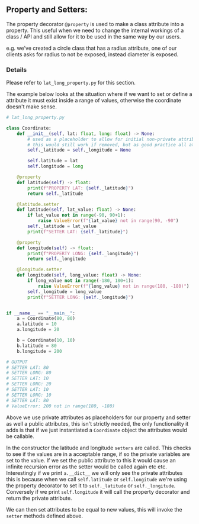 ## Property and Setters:
The property decorator `@property` is used to make a class attribute into a property. This useful when we need to change
the internal workings of a class / API and still allow for it to be used in the same way by our users.

e.g. we've created a circle class that has a radius attribute, one of our clients asks for radius to not be exposed, 
instead diameter is exposed.

### Details
Please refer to `lat_long_property.py` for this section.

The example below looks at the situation where if we want to set or define a attribute it must exist inside a range of
values, otherwise the coordinate doesn't make sense.

```python
# lat_long_property.py

class Coordinate:
    def __init__(self, lat: float, long: float) -> None:
        # used as a placeholder to allow for initial non-private attributes to be called after initialisation,
        # this would still work if removed, but as good practice all attributes should be included in __init__.
        self._latitude = self._longitude = None

        self.latitude = lat
        self.longitude = long

    @property
    def latitude(self) -> float:
        print(f"PROPERTY LAT: {self._latitude}")
        return self._latitude

    @latitude.setter
    def latitude(self, lat_value: float) -> None:
        if lat_value not in range(-90, 90+1):
            raise ValueError(f"{lat_value} not in range(90, -90")
        self._latitude = lat_value
        print(f"SETTER LAT: {self._latitude}")

    @property
    def longitude(self) -> float:
        print(f"PROPERTY LONG: {self._longitude}")
        return self._longitude

    @longitude.setter
    def longitude(self, long_value: float) -> None:
        if long_value not in range(-180, 180+1):
            raise ValueError(f"{long_value} not in range(180, -180)")
        self._longitude = long_value
        print(f"SETTER LONG: {self._longitude}")


if __name__ == "__main__":
    a = Coordinate(80, 80)
    a.latitude = 10
    a.longitude = 20

    b = Coordinate(10, 10)
    b.latitude = 80
    b.longitude = 200

# OUTPUT
# SETTER LAT: 80
# SETTER LONG: 80
# SETTER LAT: 10
# SETTER LONG: 20
# SETTER LAT: 10
# SETTER LONG: 10
# SETTER LAT: 80
# ValueError: 200 not in range(180, -180)
```

Above we use private attributes as placeholders for our property and setter as well a public attributes, this isn't 
strictly needed, the only functionality it adds is that if we just instantiated a `Coordinate` object the attributes 
would be callable.

In the constructor the latitude and longitude `setters` are called. This checks to see if the values are in a acceptable
range, if so the private variables are set to the value. If we set the public attribute to this it would cause an 
infinite recursion error as the setter would be called again etc etc. Interestingly if we print `a.__dict__` we will
only see the private attributes this is because when we call `self.latitude` or `self.longitude` we're using the 
property decorator to set it to `self._latitude` or `self._longitude`. Conversely if we print `self.longitude` it will 
call the property decorator and return the private attribute.

We can then set attributes to be equal to new values, this will invoke the `setter` methods defined above.